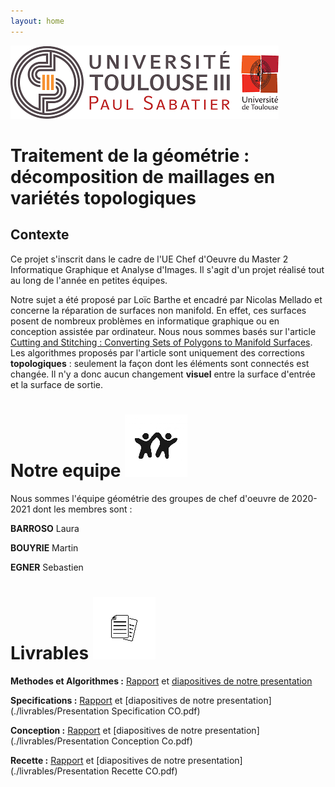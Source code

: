 ```yaml
---
layout: home
---
```



![alt text](logo-ups.png)

# Traitement de la géométrie : décomposition de maillages en variétés topologiques

## Contexte

Ce projet s'inscrit dans le cadre de l'UE Chef d'Oeuvre du Master 2 Informatique Graphique et Analyse d'Images.
Il s'agit d'un projet réalisé tout au long de l'année en petites équipes.

Notre sujet a été proposé par Loïc Barthe et encadré par Nicolas Mellado et concerne la réparation de surfaces non manifold.
En effet, ces surfaces posent de nombreux problèmes en informatique graphique ou en conception assistée par ordinateur.
Nous nous sommes basés sur l'article [Cutting and Stitching : Converting Sets of Polygons to Manifold Surfaces](https://pdfs.semanticscholar.org/f671/0af0fa730aef55a81499cc2f61d73cd364ee.pdf).
Les algorithmes proposés par l'article sont uniquement des corrections **topologiques** : seulement la façon dont les éléments sont connectés est changée.
Il n'y a donc aucun changement **visuel** entre la surface d'entrée et la surface de sortie.


# **Notre equipe** ![](./images/equipe.png)

Nous sommes l'équipe géométrie des groupes de chef d'oeuvre de 2020-2021 dont les membres sont :

**BARROSO** Laura

**BOUYRIE** Martin

**EGNER** Sebastien

# **Livrables** ![](./images/livrable.png)

**Methodes et Algorithmes :** [Rapport](./livrables/Chef_doeuvre_BARROSO_BOUYRIE_EGNER.pdf) et [diapositives de notre presentation](./livrables/presentation_methodes_algorithmes.pdf)

**Specifications :** [Rapport](./livrables/Chef_d_Oeuvre_Specifications.pdf) et [diapositives de notre presentation](./livrables/Presentation Specification CO.pdf)

**Conception :** [Rapport](./livrables/CO_Conception_BARROSO_BOUYRIE_EGNER.pdf) et [diapositives de notre presentation](./livrables/Presentation Conception Co.pdf)

**Recette :** [Rapport](./livrables/Chef_doeuvre_recette_BARROSO_BOUYRIE_EGNER.pdf) et [diapositives de notre presentation](./livrables/Presentation Recette CO.pdf)

